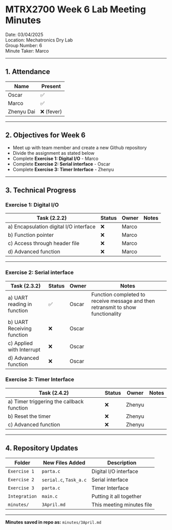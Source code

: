# MTRX2700 Week 6 Lab Meeting Minutes  
Date: 03/04/2025  
Location: Mechatronics Dry Lab  
Group Number: 6    
Minute Taker: Marco 

---

## 1. Attendance

| Name           | Present | 
|----------------|---------|
| Oscar       | ✅       | 
| Marco       | ✅       | 
| Zhenyu Dai       | ❌ (fever)       | 

---

## 2. Objectives for Week 6

- Meet up with team member and create a new Github repository
- Divide the assignment as stated below
- Complete **Exercise 1:  Digital I/O** - Marco
- Complete **Exercise 2: Serial interface** - Oscar    
- Complete **Exercise 3: Timer Interface** - Zhenyu 

---

## 3. Technical Progress

### **Exercise 1: Digital I/O**
| Task (2.2.2)                              | Status | Owner     | Notes                                                                 |
|------------------------------------------|--------|-----------|-----------------------------------------------------------------------|
| a) Encapsulation digital I/O interface    | ❌   | Marco  |   |
| b) Function pointer                       | ❌   | Marco  |   |
| c) Access through header file             | ❌   | Marco  |   |
| d) Advanced function                      | ❌   | Marco  |   |


---

### **Exercise 2: Serial interface**
| Task (2.3.2)                                | Status | Owner     | Notes                                                             |
|--------------------------------------------|--------|-----------|-------------------------------------------------------------------|
| a) UART reading in function                | ✅     | Oscar  | Function completed to receive message and then retransmit to show functionality |
| b) UART Receiving function                 | ❌     | Oscar  |  |
| c) Applied with Interrupt                  | ❌     | Oscar  |  |
| d) Advanced function                       | ❌     | Oscar  |  |


### **Exercise 3: Timer Interface**
| Task (2.4.2)                                | Status | Owner     | Notes                                                             |
|--------------------------------------------|--------|-----------|-------------------------------------------------------------------|
| a) Timer triggering the callback function  | ❌     | Zhenyu  |      |
| b) Reset the timer                         | ❌     | Zhenyu  |      |
| c) Advanced function                       | ❌     | Zhenyu  |      |


---

## 4. Repository Updates

| Folder     | New Files Added                                      | Description                                    |
|------------|------------------------------------------------------|------------------------------------------------|
| `Exercise 1` | `parta.c`                                            | Digital I/O interface                          |
| `Exercise 2` | `serial.c`, `Task_a.c`                                            | Serial interface                               |
| `Exercise 3` | `parta.c`                                            | Timer Interface                                |
| `Integration` | `main.c`                                            | Putting it all together                        |
| `minutes/`   | `3April.md`                                   | This meeting minutes file                      |

---


**Minutes saved in repo as:** `minutes/3April.md`
